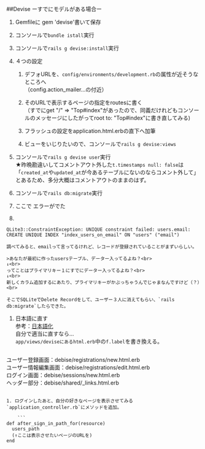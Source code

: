 ##Devise ーすでにモデルがある場合ー

1. Gemfileに gem 'devise'書いて保存

1. コンソールで`bundle istall`実行

1. コンソールで`rails g devise:install`実行

1. ４つの設定
	1. デフォURLを、`config/environments/development.rb`の属性が近そうなところへ<br>（config.action_mailer...の付近）
	
	1. そのURLで表示するページの指定をroutesに書く<br>（すでにget "/" => "Top#index"があったので、同義だけれどもコンソールのメッセージにしたがってroot to:  "Top#index"に書き直してみる)
	
	1. フラッシュの設定をapplication.html.erbの<body>直下へ加筆
	
	4. ビューをいじりたいので、コンソールで`rails g devise:views`
	
1. コンソールで`rails g devise user`実行<br>★昨晩勘違いしてコメントアウト外した`t.timestamps null: false`は「`created_at`や`updated_at`が今あるテーブルにないのならコメント外して」とあるため、多分大概はコメントアウトのままのはず。
1. コンソールで`rails db:migrate`実行
1. ここで エラーがでた
2. 
```
QLite3::ConstraintException: UNIQUE constraint failed: users.email: 
CREATE UNIQUE INDEX "index_users_on_email" ON "users" ("email")
```


	調べてみると、emailって言ってるけれど、レコードが登録されていることがまずいらしい。
	
	>あなたが最初に作ったusersテーブル、データー入ってるよね？<br>
	↓<br>
	ってことはプライマリキー１にすでにデーター入ってるよね？<br>
	↓<br>
	新しくカラム追加するにあたり、プライマリキーがかぶっちゃうんでじゃまなんですけど（？）<br>
	
	そこでSQLiteでDelete Recordをして、ユーザー３人に消えてもらい、`rails db:migrate`したらできた。

1. 日本語に直す<br>
参考：[日本語化](http://31webcreation.hatenablog.com/entry/translate-devise-to-japanese)<br>
自分で適当に直すなら…<br>
`app/views/deviseにあるhtml.erb`中の`f.label`を書き換える。

	```
ユーザー登録画面：debise/registrations/new.html.erb<br>
ユーザー情報編集画面：debise/registrations/edit.html.erb<br>
ログイン画面：debise/sessions/new.html.erb<br>
ヘッダー部分：debise/shared/_links.html.erb<br>
```

1. ログインしたあと、自分の好きなページを表示させてみる
`application_controller.rb`にメソッドを追加。	

	```
def after_sign_in_path_for(resource)
  users_path
  (↑ここは表示させたいページのURLを)
end
```
